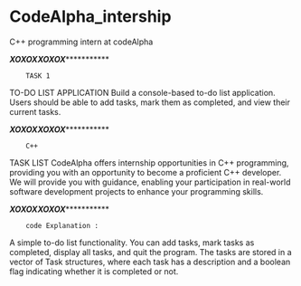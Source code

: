 # CodeAlpha_intership

C++ programming intern at codeAlpha


*******XOXOX************XOXOX****************

		TASK 1
 TO-DO LIST APPLICATION
 Build a console-based to-do list application.
 Users should be able to add tasks, mark them as
 completed, and view their current tasks.


*******XOXOX************XOXOX****************

		C++
 TASK LIST
 CodeAlpha offers internship opportunities in C++
 programming, providing you with an opportunity to
 become a proficient C++ developer. We will provide you
 with guidance, enabling your participation in real-world
 software development projects to enhance your
 programming skills.


*******XOXOX************XOXOX****************

		code Explanation :

 A simple to-do list functionality. You can add tasks, mark tasks as completed, display all tasks, and quit the program. The tasks are stored in a vector of Task structures, where each task has a description and a boolean flag indicating whether it is completed or not.

